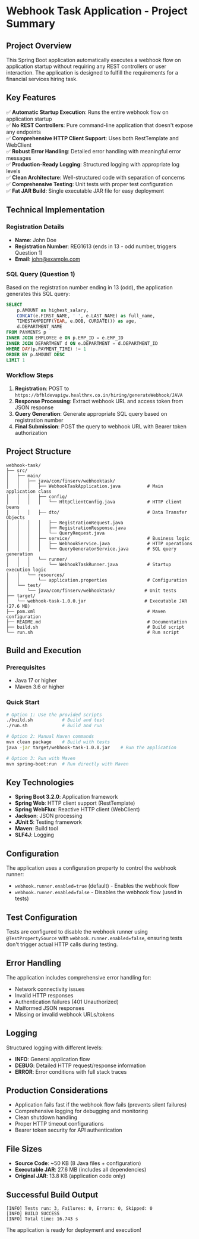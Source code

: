 # Webhook Task Application - Project Summary

## Project Overview
This Spring Boot application automatically executes a webhook flow on application startup without requiring any REST controllers or user interaction. The application is designed to fulfill the requirements for a financial services hiring task.

## Key Features
✅ **Automatic Startup Execution**: Runs the entire webhook flow on application startup  
✅ **No REST Controllers**: Pure command-line application that doesn't expose any endpoints  
✅ **Comprehensive HTTP Client Support**: Uses both RestTemplate and WebClient  
✅ **Robust Error Handling**: Detailed error handling with meaningful error messages  
✅ **Production-Ready Logging**: Structured logging with appropriate log levels  
✅ **Clean Architecture**: Well-structured code with separation of concerns  
✅ **Comprehensive Testing**: Unit tests with proper test configuration  
✅ **Fat JAR Build**: Single executable JAR file for easy deployment  

## Technical Implementation

### Registration Details
- **Name**: John Doe  
- **Registration Number**: REG1613 (ends in 13 - odd number, triggers Question 1)  
- **Email**: john@example.com  

### SQL Query (Question 1)
Based on the registration number ending in 13 (odd), the application generates this SQL query:

```sql
SELECT 
    p.AMOUNT as highest_salary,
    CONCAT(e.FIRST_NAME, ' ', e.LAST_NAME) as full_name,
    TIMESTAMPDIFF(YEAR, e.DOB, CURDATE()) as age,
    d.DEPARTMENT_NAME
FROM PAYMENTS p
INNER JOIN EMPLOYEE e ON p.EMP_ID = e.EMP_ID
INNER JOIN DEPARTMENT d ON e.DEPARTMENT = d.DEPARTMENT_ID
WHERE DAY(p.PAYMENT_TIME) != 1
ORDER BY p.AMOUNT DESC
LIMIT 1
```

### Workflow Steps
1. **Registration**: POST to `https://bfhldevapigw.healthrx.co.in/hiring/generateWebhook/JAVA`
2. **Response Processing**: Extract webhook URL and access token from JSON response
3. **Query Generation**: Generate appropriate SQL query based on registration number
4. **Final Submission**: POST the query to webhook URL with Bearer token authorization

## Project Structure
```
webhook-task/
├── src/
│   ├── main/
│   │   ├── java/com/finserv/webhooktask/
│   │   │   ├── WebhookTaskApplication.java          # Main application class
│   │   │   ├── config/
│   │   │   │   └── HttpClientConfig.java            # HTTP client beans
│   │   │   ├── dto/                                 # Data Transfer Objects
│   │   │   │   ├── RegistrationRequest.java
│   │   │   │   ├── RegistrationResponse.java
│   │   │   │   └── QueryRequest.java
│   │   │   ├── service/                             # Business logic
│   │   │   │   ├── WebhookService.java              # HTTP operations
│   │   │   │   └── QueryGeneratorService.java       # SQL query generation
│   │   │   └── runner/
│   │   │       └── WebhookTaskRunner.java           # Startup execution logic
│   │   └── resources/
│   │       └── application.properties               # Configuration
│   └── test/
│       └── java/com/finserv/webhooktask/           # Unit tests
├── target/
│   └── webhook-task-1.0.0.jar                      # Executable JAR (27.6 MB)
├── pom.xml                                          # Maven configuration
├── README.md                                        # Documentation
├── build.sh                                         # Build script
└── run.sh                                           # Run script
```

## Build and Execution

### Prerequisites
- Java 17 or higher
- Maven 3.6 or higher

### Quick Start
```bash
# Option 1: Use the provided scripts
./build.sh           # Build and test
./run.sh             # Build and run

# Option 2: Manual Maven commands
mvn clean package    # Build with tests
java -jar target/webhook-task-1.0.0.jar    # Run the application

# Option 3: Run with Maven
mvn spring-boot:run  # Run directly with Maven
```

## Key Technologies
- **Spring Boot 3.2.0**: Application framework
- **Spring Web**: HTTP client support (RestTemplate)
- **Spring WebFlux**: Reactive HTTP client (WebClient)
- **Jackson**: JSON processing
- **JUnit 5**: Testing framework
- **Maven**: Build tool
- **SLF4J**: Logging

## Configuration
The application uses a configuration property to control the webhook runner:
- `webhook.runner.enabled=true` (default) - Enables the webhook flow
- `webhook.runner.enabled=false` - Disables the webhook flow (used in tests)

## Test Configuration
Tests are configured to disable the webhook runner using `@TestPropertySource` with `webhook.runner.enabled=false`, ensuring tests don't trigger actual HTTP calls during testing.

## Error Handling
The application includes comprehensive error handling for:
- Network connectivity issues
- Invalid HTTP responses
- Authentication failures (401 Unauthorized)
- Malformed JSON responses
- Missing or invalid webhook URLs/tokens

## Logging
Structured logging with different levels:
- **INFO**: General application flow
- **DEBUG**: Detailed HTTP request/response information
- **ERROR**: Error conditions with full stack traces

## Production Considerations
- Application fails fast if the webhook flow fails (prevents silent failures)
- Comprehensive logging for debugging and monitoring
- Clean shutdown handling
- Proper HTTP timeout configurations
- Bearer token security for API authentication

## File Sizes
- **Source Code**: ~50 KB (8 Java files + configuration)
- **Executable JAR**: 27.6 MB (includes all dependencies)
- **Original JAR**: 13.8 KB (application code only)

## Successful Build Output
```
[INFO] Tests run: 3, Failures: 0, Errors: 0, Skipped: 0
[INFO] BUILD SUCCESS
[INFO] Total time: 16.743 s
```

The application is ready for deployment and execution!
